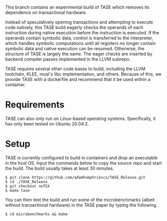 
This branch contains an experimental build of TASE which removes its dependence on transactional hardware.

Instead of speculatively opening transactions and attempting to execute code natively, this TASE build 
eagerly checks the operands of each instruction during native execution before the instruction is executed.
If the operands contain symbolic data, control is transferred to the interpreter, which handles symbolic 
computations until all registers no longer contain symbolic data and native execution can be resumed.  Otherwise,
the structure of TASE is largely the same.  The eager checks are inserted by backend compiler passes implemented in 
the LLVM subrepo.

TASE requires several other code bases to build, including the LLVM toolchain, KLEE, musl's libc implementation, 
and others.  Because of this, we provide TASE with a dockerfile and recommend that it be used within a container.

# Requirements

TASE can also only run on Linux-based operating systems.  Specifically, it has only been tested on Ubuntu 20.04.2.

# Setup

TASE is currently configured to build in containers and drop an executable in the host OS.  Input the commands below to copy the source repo and
start the build.  The build usually takes at least 30 minutes.

```
$ git clone https://github.com/adamhumphriescs/TASE_Release.git
$ cd ./TASE_Release
$ git checkout noTSX
$ make tase
```

You can then test the build and run some of the microbenchmarks (albeit without transactional hardware) in the TASE paper by typing the following.
```
$ cd microbenchmarks && make
```
